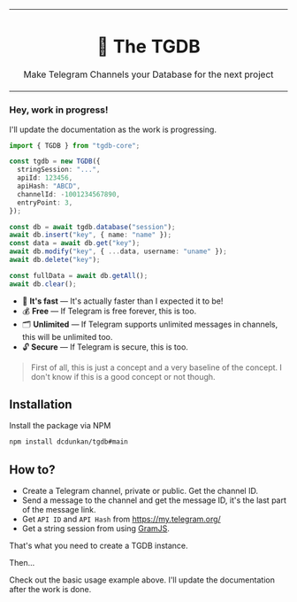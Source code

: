 <div align="center">
<table>
<tbody>
<td align="center">
<img width="2000" height="0"><br>

# 🚀 The TGDB

Make Telegram Channels your Database for the next project

<img width="2000" height="0">
</td>
</tbody>
</table>
</div>

### Hey, work in progress!

I'll update the documentation as the work is progressing.

```ts
import { TGDB } from "tgdb-core";

const tgdb = new TGDB({
  stringSession: "...",
  apiId: 123456,
  apiHash: "ABCD",
  channelId: -1001234567890,
  entryPoint: 3,
});

const db = await tgdb.database("session");
await db.insert("key", { name: "name" });
const data = await db.get("key");
await db.modify("key", { ...data, username: "uname" });
await db.delete("key");

const fullData = await db.getAll();
await db.clear();
```

- 🚀 **It's fast** — It's actually faster than I expected it to be!
- 💰 **Free** — If Telegram is free forever, this is too.
- 🗂 **Unlimited** — If Telegram supports unlimited messages in channels, this
  will be unlimited too.
- 🔓 **Secure** — If Telegram is secure, this is too.

> First of all, this is just a concept and a very baseline of the concept. I
> don't know if this is a good concept or not though.

## Installation

Install the package via NPM

```bash
npm install dcdunkan/tgdb#main
```

## How to?

- Create a Telegram channel, private or public. Get the channel ID.
- Send a message to the channel and get the message ID, it's the last part of
  the message link.
- Get `API ID` and `API Hash` from https://my.telegram.org/
- Get a string session from using [GramJS](https://github.com/gram-js/gramjs).

That's what you need to create a TGDB instance.

Then...

Check out the basic usage example above. I'll update the documentation after the
work is done.
